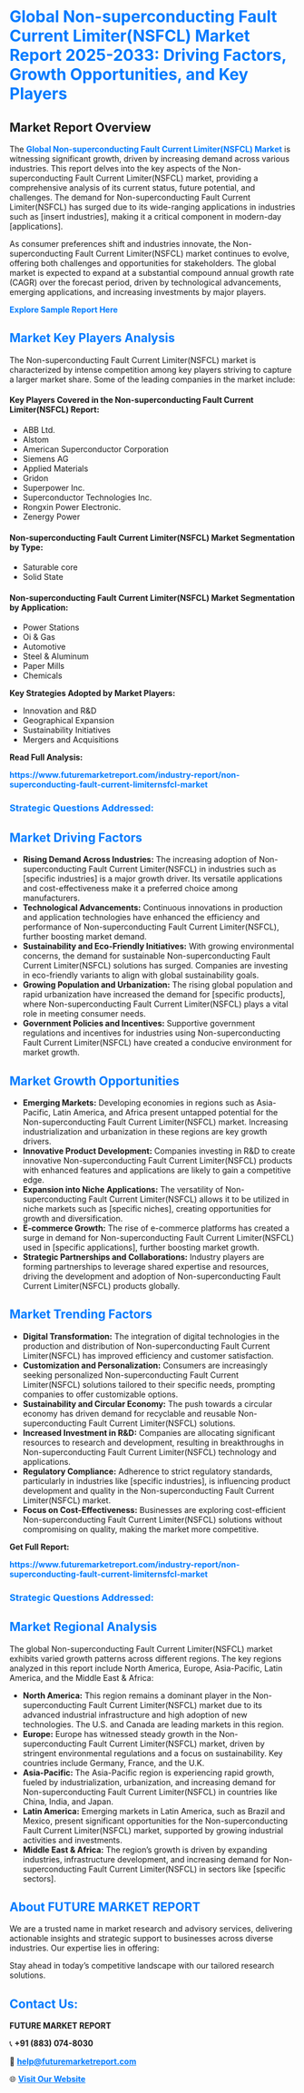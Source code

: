 <h1 style="color: #007BFF;">Global Non-superconducting Fault Current Limiter(NSFCL) Market Report 2025-2033: Driving Factors, Growth Opportunities, and Key Players</h1>

<section id="overview">
<h2>Market Report Overview</h2>
<p>The <a href="https://www.futuremarketreport.com/industry-report/non-superconducting-fault-current-limiternsfcl-market" style="color: #007BFF; text-decoration: none;"><strong>Global Non-superconducting Fault Current Limiter(NSFCL) Market</strong></a> is witnessing significant growth, driven by increasing demand across various industries. This report delves into the key aspects of the Non-superconducting Fault Current Limiter(NSFCL) market, providing a comprehensive analysis of its current status, future potential, and challenges. The demand for Non-superconducting Fault Current Limiter(NSFCL) has surged due to its wide-ranging applications in industries such as [insert industries], making it a critical component in modern-day [applications].</p>
<p>As consumer preferences shift and industries innovate, the Non-superconducting Fault Current Limiter(NSFCL) market continues to evolve, offering both challenges and opportunities for stakeholders. The global market is expected to expand at a substantial compound annual growth rate (CAGR) over the forecast period, driven by technological advancements, emerging applications, and increasing investments by major players.</p>
</section>

<section id="overview">
<p><a href="https://www.futuremarketreport.com/request-sample/reportId=54787" style="color: #007BFF; text-decoration: none;"><strong>Explore Sample Report Here</strong></a></p>
</section>

<section id="key-players">
<h2 style="color: #007BFF;">Market Key Players Analysis</h2>
<p>The Non-superconducting Fault Current Limiter(NSFCL) market is characterized by intense competition among key players striving to capture a larger market share. Some of the leading companies in the market include:</p>
<h4>Key Players Covered in the Non-superconducting Fault Current Limiter(NSFCL) Report:</h4>
<ul><li>ABB Ltd.</li><li>Alstom</li><li>American Superconductor Corporation</li><li>Siemens AG</li><li>Applied Materials</li><li>Gridon</li><li>Superpower Inc.</li><li>Superconductor Technologies Inc.</li><li>Rongxin Power Electronic.</li><li>Zenergy Power</li></ul>
<h4>Non-superconducting Fault Current Limiter(NSFCL) Market Segmentation by Type:</h4>
<ul><li>Saturable core</li><li>Solid State</li></ul>

<h4>Non-superconducting Fault Current Limiter(NSFCL) Market Segmentation by Application:</h4>
<ul><li>Power Stations</li><li>Oi &amp; Gas</li><li>Automotive</li><li>Steel &amp; Aluminum</li><li>Paper Mills</li><li>Chemicals</li></ul>
<p><strong>Key Strategies Adopted by Market Players:</strong></p>
<ul>
<li>Innovation and R&D</li>
<li>Geographical Expansion</li>
<li>Sustainability Initiatives</li>
<li>Mergers and Acquisitions</li>
</ul>
</section>

<section>
<p><strong>Read Full Analysis: </strong></p><a href="https://www.futuremarketreport.com/industry-report/non-superconducting-fault-current-limiternsfcl-market" style="color: #007BFF; text-decoration: none;"><strong>https://www.futuremarketreport.com/industry-report/non-superconducting-fault-current-limiternsfcl-market</strong></a>
<h3 style="color: #007BFF;">Strategic Questions Addressed:</h3>
</section>

<section id="driving-factors">
<h2 style="color: #007BFF;">Market Driving Factors</h2>
<ul>
<li><strong>Rising Demand Across Industries:</strong> The increasing adoption of Non-superconducting Fault Current Limiter(NSFCL) in industries such as [specific industries] is a major growth driver. Its versatile applications and cost-effectiveness make it a preferred choice among manufacturers.</li>
<li><strong>Technological Advancements:</strong> Continuous innovations in production and application technologies have enhanced the efficiency and performance of Non-superconducting Fault Current Limiter(NSFCL), further boosting market demand.</li>
<li><strong>Sustainability and Eco-Friendly Initiatives:</strong> With growing environmental concerns, the demand for sustainable Non-superconducting Fault Current Limiter(NSFCL) solutions has surged. Companies are investing in eco-friendly variants to align with global sustainability goals.</li>
<li><strong>Growing Population and Urbanization:</strong> The rising global population and rapid urbanization have increased the demand for [specific products], where Non-superconducting Fault Current Limiter(NSFCL) plays a vital role in meeting consumer needs.</li>
<li><strong>Government Policies and Incentives:</strong> Supportive government regulations and incentives for industries using Non-superconducting Fault Current Limiter(NSFCL) have created a conducive environment for market growth.</li>
</ul>
</section>

<section id="growth-opportunities">
<h2 style="color: #007BFF;">Market Growth Opportunities</h2>
<ul>
<li><strong>Emerging Markets:</strong> Developing economies in regions such as Asia-Pacific, Latin America, and Africa present untapped potential for the Non-superconducting Fault Current Limiter(NSFCL) market. Increasing industrialization and urbanization in these regions are key growth drivers.</li>
<li><strong>Innovative Product Development:</strong> Companies investing in R&D to create innovative Non-superconducting Fault Current Limiter(NSFCL) products with enhanced features and applications are likely to gain a competitive edge.</li>
<li><strong>Expansion into Niche Applications:</strong> The versatility of Non-superconducting Fault Current Limiter(NSFCL) allows it to be utilized in niche markets such as [specific niches], creating opportunities for growth and diversification.</li>
<li><strong>E-commerce Growth:</strong> The rise of e-commerce platforms has created a surge in demand for Non-superconducting Fault Current Limiter(NSFCL) used in [specific applications], further boosting market growth.</li>
<li><strong>Strategic Partnerships and Collaborations:</strong> Industry players are forming partnerships to leverage shared expertise and resources, driving the development and adoption of Non-superconducting Fault Current Limiter(NSFCL) products globally.</li>
</ul>
</section>

<section id="trending-factors">
<h2 style="color: #007BFF;">Market Trending Factors</h2>
<ul>
<li><strong>Digital Transformation:</strong> The integration of digital technologies in the production and distribution of Non-superconducting Fault Current Limiter(NSFCL) has improved efficiency and customer satisfaction.</li>
<li><strong>Customization and Personalization:</strong> Consumers are increasingly seeking personalized Non-superconducting Fault Current Limiter(NSFCL) solutions tailored to their specific needs, prompting companies to offer customizable options.</li>
<li><strong>Sustainability and Circular Economy:</strong> The push towards a circular economy has driven demand for recyclable and reusable Non-superconducting Fault Current Limiter(NSFCL) solutions.</li>
<li><strong>Increased Investment in R&D:</strong> Companies are allocating significant resources to research and development, resulting in breakthroughs in Non-superconducting Fault Current Limiter(NSFCL) technology and applications.</li>
<li><strong>Regulatory Compliance:</strong> Adherence to strict regulatory standards, particularly in industries like [specific industries], is influencing product development and quality in the Non-superconducting Fault Current Limiter(NSFCL) market.</li>
<li><strong>Focus on Cost-Effectiveness:</strong> Businesses are exploring cost-efficient Non-superconducting Fault Current Limiter(NSFCL) solutions without compromising on quality, making the market more competitive.</li>
</ul>
</section>

<section>
<p><strong>Get Full Report: </strong></p><a href="https://www.futuremarketreport.com/industry-report/non-superconducting-fault-current-limiternsfcl-market" style="color: #007BFF; text-decoration: none;"><strong>https://www.futuremarketreport.com/industry-report/non-superconducting-fault-current-limiternsfcl-market</strong></a>
<h3 style="color: #007BFF;">Strategic Questions Addressed:</h3>
</section>


<section id="regional-analysis">
<h2 style="color: #007BFF;">Market Regional Analysis</h2>
<p>The global Non-superconducting Fault Current Limiter(NSFCL) market exhibits varied growth patterns across different regions. The key regions analyzed in this report include North America, Europe, Asia-Pacific, Latin America, and the Middle East & Africa:</p>
<ul>
<li><strong>North America:</strong> This region remains a dominant player in the Non-superconducting Fault Current Limiter(NSFCL) market due to its advanced industrial infrastructure and high adoption of new technologies. The U.S. and Canada are leading markets in this region.</li>
<li><strong>Europe:</strong> Europe has witnessed steady growth in the Non-superconducting Fault Current Limiter(NSFCL) market, driven by stringent environmental regulations and a focus on sustainability. Key countries include Germany, France, and the U.K.</li>
<li><strong>Asia-Pacific:</strong> The Asia-Pacific region is experiencing rapid growth, fueled by industrialization, urbanization, and increasing demand for Non-superconducting Fault Current Limiter(NSFCL) in countries like China, India, and Japan.</li>
<li><strong>Latin America:</strong> Emerging markets in Latin America, such as Brazil and Mexico, present significant opportunities for the Non-superconducting Fault Current Limiter(NSFCL) market, supported by growing industrial activities and investments.</li>
<li><strong>Middle East & Africa:</strong> The region’s growth is driven by expanding industries, infrastructure development, and increasing demand for Non-superconducting Fault Current Limiter(NSFCL) in sectors like [specific sectors].</li>
</ul>
</section>

<footer>
<h2 style="color: #007BFF;">About FUTURE MARKET REPORT</h2>
<p>We are a trusted name in market research and advisory services, delivering actionable insights and strategic support to businesses across diverse industries. Our expertise lies in offering:</p>

<p>Stay ahead in today’s competitive landscape with our tailored research solutions.</p>

<h2 style="color: #007BFF;">Contact Us:</h2>
<p><strong>FUTURE MARKET REPORT</strong></p>
<p>📞 <strong>+91 (883) 074-8030</strong></p>
<p>📧 <strong><a href="mailto:help@futuremarketreport.com" style="color: #007BFF;">help@futuremarketreport.com</a></strong></p>
<p>🌐 <strong><a href="https://www.futuremarketreport.com/" style="color: #007BFF;">Visit Our Website</a></strong></p>
</footer>